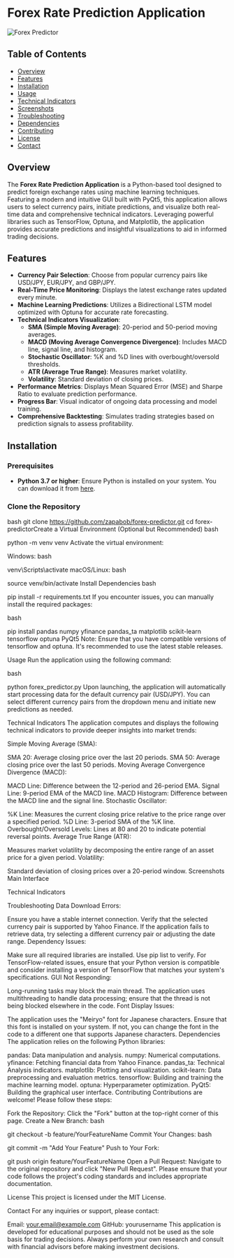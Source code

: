 # Forex Rate Prediction Application

![Forex Predictor](https://via.placeholder.com/1200x400.png?text=Forex+Rate+Prediction+Application)

## Table of Contents
- [Overview](#overview)
- [Features](#features)
- [Installation](#installation)
- [Usage](#usage)
- [Technical Indicators](#technical-indicators)
- [Screenshots](#screenshots)
- [Troubleshooting](#troubleshooting)
- [Dependencies](#dependencies)
- [Contributing](#contributing)
- [License](#license)
- [Contact](#contact)

## Overview

The **Forex Rate Prediction Application** is a Python-based tool designed to predict foreign exchange rates using machine learning techniques. Featuring a modern and intuitive GUI built with PyQt5, this application allows users to select currency pairs, initiate predictions, and visualize both real-time data and comprehensive technical indicators. Leveraging powerful libraries such as TensorFlow, Optuna, and Matplotlib, the application provides accurate predictions and insightful visualizations to aid in informed trading decisions.

## Features

- **Currency Pair Selection**: Choose from popular currency pairs like USD/JPY, EUR/JPY, and GBP/JPY.
- **Real-Time Price Monitoring**: Displays the latest exchange rates updated every minute.
- **Machine Learning Predictions**: Utilizes a Bidirectional LSTM model optimized with Optuna for accurate rate forecasting.
- **Technical Indicators Visualization**:
  - **SMA (Simple Moving Average)**: 20-period and 50-period moving averages.
  - **MACD (Moving Average Convergence Divergence)**: Includes MACD line, signal line, and histogram.
  - **Stochastic Oscillator**: %K and %D lines with overbought/oversold thresholds.
  - **ATR (Average True Range)**: Measures market volatility.
  - **Volatility**: Standard deviation of closing prices.
- **Performance Metrics**: Displays Mean Squared Error (MSE) and Sharpe Ratio to evaluate prediction performance.
- **Progress Bar**: Visual indicator of ongoing data processing and model training.
- **Comprehensive Backtesting**: Simulates trading strategies based on prediction signals to assess profitability.

## Installation

### Prerequisites

- **Python 3.7 or higher**: Ensure Python is installed on your system. You can download it from [here](https://www.python.org/downloads/).

### Clone the Repository

bash
git clone https://github.com/zapabob/forex-predictor.git
cd forex-predictorCreate a Virtual Environment (Optional but Recommended)
bash

python -m venv venv
Activate the virtual environment:

Windows:
bash

venv\Scripts\activate
macOS/Linux:
bash

source venv/bin/activate
Install Dependencies
bash

pip install -r requirements.txt
If you encounter issues, you can manually install the required packages:

bash

pip install pandas numpy yfinance pandas_ta matplotlib scikit-learn tensorflow optuna PyQt5
Note: Ensure that you have compatible versions of tensorflow and optuna. It's recommended to use the latest stable releases.

Usage
Run the application using the following command:

bash

python forex_predictor.py
Upon launching, the application will automatically start processing data for the default currency pair (USD/JPY). You can select different currency pairs from the dropdown menu and initiate new predictions as needed.

Technical Indicators
The application computes and displays the following technical indicators to provide deeper insights into market trends:

Simple Moving Average (SMA):

SMA 20: Average closing price over the last 20 periods.
SMA 50: Average closing price over the last 50 periods.
Moving Average Convergence Divergence (MACD):

MACD Line: Difference between the 12-period and 26-period EMA.
Signal Line: 9-period EMA of the MACD line.
MACD Histogram: Difference between the MACD line and the signal line.
Stochastic Oscillator:

%K Line: Measures the current closing price relative to the price range over a specified period.
%D Line: 3-period SMA of the %K line.
Overbought/Oversold Levels: Lines at 80 and 20 to indicate potential reversal points.
Average True Range (ATR):

Measures market volatility by decomposing the entire range of an asset price for a given period.
Volatility:

Standard deviation of closing prices over a 20-period window.
Screenshots
Main Interface

Technical Indicators

Troubleshooting
Data Download Errors:

Ensure you have a stable internet connection.
Verify that the selected currency pair is supported by Yahoo Finance.
If the application fails to retrieve data, try selecting a different currency pair or adjusting the date range.
Dependency Issues:

Make sure all required libraries are installed. Use pip list to verify.
For TensorFlow-related issues, ensure that your Python version is compatible and consider installing a version of TensorFlow that matches your system's specifications.
GUI Not Responding:

Long-running tasks may block the main thread. The application uses multithreading to handle data processing; ensure that the thread is not being blocked elsewhere in the code.
Font Display Issues:

The application uses the "Meiryo" font for Japanese characters. Ensure that this font is installed on your system. If not, you can change the font in the code to a different one that supports Japanese characters.
Dependencies
The application relies on the following Python libraries:

pandas: Data manipulation and analysis.
numpy: Numerical computations.
yfinance: Fetching financial data from Yahoo Finance.
pandas_ta: Technical Analysis indicators.
matplotlib: Plotting and visualization.
scikit-learn: Data preprocessing and evaluation metrics.
tensorflow: Building and training the machine learning model.
optuna: Hyperparameter optimization.
PyQt5: Building the graphical user interface.
Contributing
Contributions are welcome! Please follow these steps:

Fork the Repository: Click the "Fork" button at the top-right corner of this page.
Create a New Branch:
bash

git checkout -b feature/YourFeatureName
Commit Your Changes:
bash

git commit -m "Add Your Feature"
Push to Your Fork:


git push origin feature/YourFeatureName
Open a Pull Request: Navigate to the original repository and click "New Pull Request".
Please ensure that your code follows the project's coding standards and includes appropriate documentation.

License
This project is licensed under the MIT License.

Contact
For any inquiries or support, please contact:

Email: your.email@example.com
GitHub: yourusername
This application is developed for educational purposes and should not be used as the sole basis for trading decisions. Always perform your own research and consult with financial advisors before making investment decisions.










